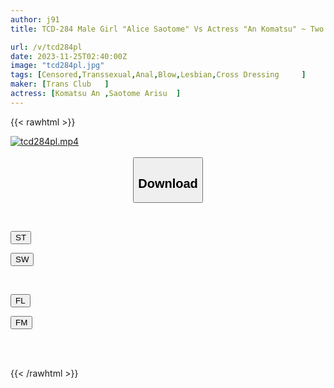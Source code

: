 ```yaml
---
author: j91
title: TCD-284 Male Girl "Alice Saotome" Vs Actress "An Komatsu" ~ Two Pleasure-oriented People Have Greedy Sex Using Pussy, Anus, And Dick

url: /v/tcd284pl
date: 2023-11-25T02:40:00Z
image: "tcd284pl.jpg"
tags: [Censored,Transsexual,Anal,Blow,Lesbian,Cross Dressing	 ]
maker: [Trans Club   ]
actress: [Komatsu An ,Saotome Arisu  ]
---
```



{{< rawhtml >}}

<div class="video" data-videoid="4xq91xPYOpfK0gp">
    <a href="javascript:;">
        <img src="/v/tcd284pl/tcd284pl.jpg" width="WIDTH" height="HEIGHT" alt="tcd284pl.mp4" loading="lazy">
    </a>
</div>

<script type="text/javascript" src="https://j91.asia/asset/on-demand-st.js"></script>

<br>
  <link rel="stylesheet" href="https://j91.asia/asset/bs5.css">
  
  <center>
  <button class="btn btn-primary" type="button" data-bs-toggle="collapse" data-bs-target=".multi-collapse" aria-expanded="false" aria-controls="multiCollapseExample1 multiCollapseExample2"><h2>Download</h2></button></center>
</p>
<div class="row">
  <div class="col">
    <div class="collapse multi-collapse" id="multiCollapseExample1">
      <div class="card card-body">
	      	      <br>
<div class="buttons">  
<p><a href="https://streamtape.to/v/4xq91xPYOpfK0gp" target="_blank"><button class="btn-hover color-3"><i class="fa fa-download"></i> ST</button></a></p>
<p><a href="https://flaswish.com/25yhi463fc2e" target="_blank"><button class="btn-hover color-2"><i class="fa fa-download"></i> SW</button></a></p></div>
    </div>
  </div>
</div>
  <div class="col">
    <div class="collapse multi-collapse" id="multiCollapseExample2">
      <div class="card card-body">
	      <br>
<div class="buttons">
<p><a href="javascript:;" target="_blank"><button class="btn-hover color-9"><i class="fa fa-download"></i> FL</button></a></p>
<p><a href="javascript:;" target="_blank"><button class="btn-hover color-8"><i class="fa fa-download"></i> FM</button></a></p></div>
<br><br>
      </div>
    </div>
  </div>
</div>

{{< /rawhtml >}}
